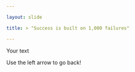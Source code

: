 ```yaml
---

layout: slide

title: > "Success is built on 1,000 failures"

---
```


Your text

Use the left arrow to go back!

